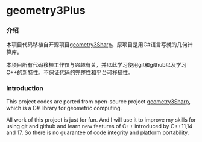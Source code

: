 # geometry3Plus

### 介绍

本项目代码移植自开源项目[geometry3Sharp](https://github.com/gradientspace/geometry3Sharp)。原项目是用C#语言写就的几何计算库。

本项目所有代码移植工作仅与兴趣有关，并以此学习使用git和github以及学习C++的新特性。不保证代码的完整性和平台可移植性。

### Introduction

This project codes are ported from open-source project [geometry3Sharp](https://github.com/gradientspace/geometry3Sharp), which is a C# library for geometric computing. 

All work of this project is just for fun. And I will use it to improve my skills for using git and github and learn new features of C++ introduced by C++11,14 and 17. So there is no guarantee of code integrity and platform portability.
